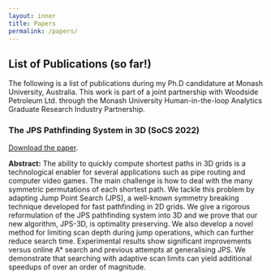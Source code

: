 ```yaml
---
layout: inner
title: Papers
permalink: /papers/
---
```

## List of Publications (so far!)

The following is a list of publications during my Ph.D candidature at Monash University, Australia. This work is part of a joint partnership with Woodside Petroleum Ltd. through the Monash University Human-in-the-loop Analytics Graduate Research Industry Partnership. 

### The JPS Pathfinding System in 3D (SoCS 2022)

[Download the paper](/papers/the_jump_point_search_pathfinding_system_in_3D.pdf).

**Abstract:** The ability to quickly compute shortest paths in 3D grids is a technological enabler for several applications such as pipe routing and computer video games. The main challenge is how to deal with the many symmetric permutations of each shortest path. We tackle this problem by adapting Jump Point Search (JPS), a well-known symmetry breaking technique developed for fast pathfinding in 2D grids. We give a rigorous reformulation of the JPS pathfinding system into 3D and we prove that our new algorithm, JPS-3D, is optimality preserving. We also develop a novel method for limiting scan depth during jump operations, which can further reduce search time. Experimental results show significant improvements versus online A* search and previous attempts at generalising JPS. We demonstrate that searching with adaptive scan limits can yield additional speedups of over an order of magnitude.


